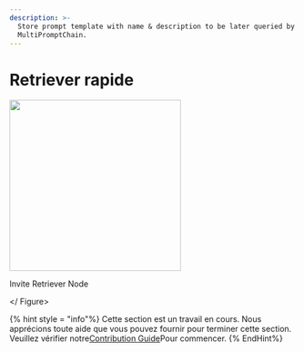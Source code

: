 ```yaml
---
description: >-
  Store prompt template with name & description to be later queried by
  MultiPromptChain.
---
```


# Retriever rapide

<gigne> <img src = "../../../. GitBook / Assets / Image (145) .png" alt = "" width = "301"> <Figcaption> <p> Invite Retriever Node </p> </gigcaption> </ Figure>

{% hint style = "info"%}
Cette section est un travail en cours. Nous apprécions toute aide que vous pouvez fournir pour terminer cette section. Veuillez vérifier notre[Contribution Guide](broken-reference)Pour commencer.
{% EndHint%}
